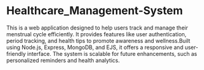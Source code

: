 ﻿# Healthcare_Management-System
This is a web application designed to help users track and manage their menstrual cycle efficiently.
It provides features like user authentication, period tracking, and health tips to promote awareness
and wellness.Built using Node.js, Express, MongoDB, and EJS, it offers a responsive and user-friendly interface.
The system is scalable for future enhancements, such as personalized reminders and health analytics.



